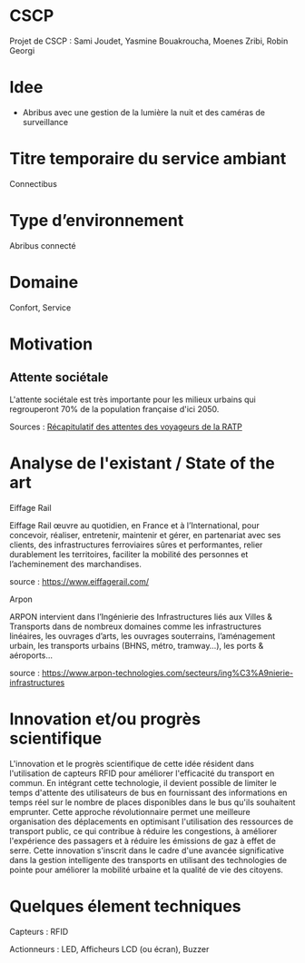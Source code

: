 # CSCP
Projet de CSCP : Sami Joudet, Yasmine Bouakroucha, Moenes Zribi, Robin Georgi

# Idee
- Abribus avec une gestion de la lumière la nuit et des caméras de surveillance

# Titre temporaire du service ambiant
Connectibus

# Type d’environnement
Abribus connecté 

# Domaine 
Confort, Service

# Motivation
## Attente sociétale
L'attente sociétale est très importante pour les milieux urbains qui regrouperont 70% de la population française d'ici 2050.

Sources : [Récapitulatif des attentes des voyageurs de la RATP](https://www.ratpdev.com/sites/default/files/annexes/communiques/TRACER%20LA%20VOIE_Nouvelles%20attentes%20voyageurs_web.pdfhttps://www.ratpdev.com/sites/default/files/annexes/communiques/TRACER%20LA%20VOIE_Nouvelles%20attentes%20voyageurs_web.pdf)

# Analyse de l'existant / State of the art
Eiffage Rail

Eiffage Rail œuvre au quotidien, en France et à l’International, pour concevoir, réaliser, entretenir, maintenir et gérer, en partenariat avec ses clients, des infrastructures ferroviaires sûres et performantes, relier durablement les territoires, faciliter la mobilité des personnes et l’acheminement des marchandises.

source : https://www.eiffagerail.com/

Arpon

ARPON intervient dans l’Ingénierie des Infrastructures liés aux Villes & Transports dans de nombreux domaines comme les infrastructures linéaires, les ouvrages d’arts, les ouvrages souterrains, l’aménagement urbain, les transports urbains (BHNS, métro, tramway…), les ports & aéroports…

source : https://www.arpon-technologies.com/secteurs/ing%C3%A9nierie-infrastructures

# Innovation et/ou progrès scientifique

L'innovation et le progrès scientifique de cette idée résident dans l'utilisation de capteurs RFID pour améliorer l'efficacité du transport en commun. En intégrant cette technologie, il devient possible de limiter le temps d'attente des utilisateurs de bus en fournissant des informations en temps réel sur le nombre de places disponibles dans le bus qu'ils souhaitent emprunter. Cette approche révolutionnaire permet une meilleure organisation des déplacements en optimisant l'utilisation des ressources de transport public, ce qui contribue à réduire les congestions, à améliorer l'expérience des passagers et à réduire les émissions de gaz à effet de serre. Cette innovation s'inscrit dans le cadre d'une avancée significative dans la gestion intelligente des transports en utilisant des technologies de pointe pour améliorer la mobilité urbaine et la qualité de vie des citoyens.

# Quelques élement techniques
Capteurs :
RFID

Actionneurs :
LED,
Afficheurs LCD (ou écran),
Buzzer
